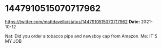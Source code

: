 # 1447910515070717962
https://twitter.com/mattdavella/status/1447910515070717962
**Date:** 2021-10-12

Nat: Did you order a tobacco pipe and newsboy cap from Amazon.
Me: IT'S MY JOB
